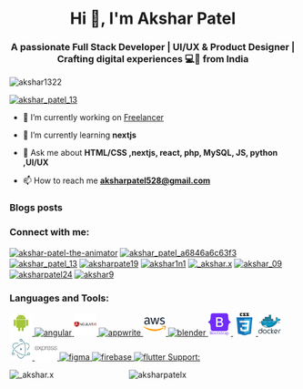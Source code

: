 <h1 align="center">Hi 👋, I'm Akshar Patel</h1>
<h3 align="center">A passionate Full Stack Developer | UI/UX & Product Designer | Crafting digital experiences 💻🎨 from India</h3>

<p align="left"> <img src="https://komarev.com/ghpvc/?username=akshar1322&label=Profile%20views&color=0e75b6&style=flat" alt="akshar1322" /> </p>

<p align="left"> <a href="https://twitter.com/akshar_patel_13" target="blank"><img src="https://img.shields.io/twitter/follow/akshar_patel_13?logo=twitter&style=for-the-badge" alt="akshar_patel_13" /></a> </p>

- 🔭 I’m currently working on [Freelancer ](https://www.fiverr.com/)

- 🌱 I’m currently learning **nextjs**

- 💬 Ask me about **HTML/CSS ,nextjs, react, php, MySQL, JS, python ,UI/UX**

- 📫 How to reach me **aksharpatel528@gmail.com**

### Blogs posts
<!-- BLOG-POST-LIST:START -->
<!-- BLOG-POST-LIST:END -->

<h3 align="left">Connect with me:</h3>
<p align="left">
<a href="https://codepen.io/akshar-patel-the-animator" target="blank"><img align="center" src="https://raw.githubusercontent.com/rahuldkjain/github-profile-readme-generator/master/src/images/icons/Social/codepen.svg" alt="akshar-patel-the-animator" height="30" width="40" /></a>
<a href="https://dev.to/akshar_patel_a6846a6c63f3" target="blank"><img align="center" src="https://raw.githubusercontent.com/rahuldkjain/github-profile-readme-generator/master/src/images/icons/Social/devto.svg" alt="akshar_patel_a6846a6c63f3" height="30" width="40" /></a>
<a href="https://twitter.com/akshar_patel_13" target="blank"><img align="center" src="https://raw.githubusercontent.com/rahuldkjain/github-profile-readme-generator/master/src/images/icons/Social/twitter.svg" alt="akshar_patel_13" height="30" width="40" /></a>
<a href="https://linkedin.com/in/aksharpate19" target="blank"><img align="center" src="https://raw.githubusercontent.com/rahuldkjain/github-profile-readme-generator/master/src/images/icons/Social/linked-in-alt.svg" alt="aksharpate19" height="30" width="40" /></a>
<a href="https://kaggle.com/akshar1n1" target="blank"><img align="center" src="https://raw.githubusercontent.com/rahuldkjain/github-profile-readme-generator/master/src/images/icons/Social/kaggle.svg" alt="akshar1n1" height="30" width="40" /></a>
<a href="https://instagram.com/_akshar.x" target="blank"><img align="center" src="https://raw.githubusercontent.com/rahuldkjain/github-profile-readme-generator/master/src/images/icons/Social/instagram.svg" alt="_akshar.x" height="30" width="40" /></a>
<a href="https://dribbble.com/akshar_09" target="blank"><img align="center" src="https://raw.githubusercontent.com/rahuldkjain/github-profile-readme-generator/master/src/images/icons/Social/dribbble.svg" alt="akshar_09" height="30" width="40" /></a>
<a href="https://www.behance.net/aksharpatel24" target="blank"><img align="center" src="https://raw.githubusercontent.com/rahuldkjain/github-profile-readme-generator/master/src/images/icons/Social/behance.svg" alt="aksharpatel24" height="30" width="40" /></a>
<a href="https://discord.gg/akshar9" target="blank"><img align="center" src="https://raw.githubusercontent.com/rahuldkjain/github-profile-readme-generator/master/src/images/icons/Social/discord.svg" alt="akshar9" height="30" width="40" /></a>
</p>

<h3 align="left">Languages and Tools:</h3>
<p align="left">
  <a href="https://developer.android.com" target="_blank" rel="noreferrer"> <img src="https://raw.githubusercontent.com/devicons/devicon/master/icons/android/android-original-wordmark.svg" alt="android" width="40" height="40"/> </a>
  <a href="https://angular.io" target="_blank" rel="noreferrer"> <img src="https://angular.io/assets/images/logos/angular/angular.svg" alt="angular" width="40" height="40"/> </a>
  <a href="https://angular.io" target="_blank" rel="noreferrer"> <img src="https://raw.githubusercontent.com/devicons/devicon/master/icons/angularjs/angularjs-original-wordmark.svg" alt="angularjs" width="40" height="40"/> </a>
  <a href="https://appwrite.io" target="_blank" rel="noreferrer"> <img src="https://www.vectorlogo.zone/logos/appwriteio/appwriteio-icon.svg" alt="appwrite" width="40" height="40"/> </a>
  <a href="https://aws.amazon.com" target="_blank" rel="noreferrer"> <img src="https://raw.githubusercontent.com/devicons/devicon/master/icons/amazonwebservices/amazonwebservices-original-wordmark.svg" alt="aws" width="40" height="40"/> </a>
  <a href="https://www.blender.org/" target="_blank" rel="noreferrer"> <img src="https://download.blender.org/branding/community/blender_community_badge_white.svg" alt="blender" width="40" height="40"/> </a>
  <a href="https://getbootstrap.com" target="_blank" rel="noreferrer"> <img src="https://raw.githubusercontent.com/devicons/devicon/master/icons/bootstrap/bootstrap-plain-wordmark.svg" alt="bootstrap" width="40" height="40"/> </a>
  <a href="https://www.w3schools.com/css/" target="_blank" rel="noreferrer"> <img src="https://raw.githubusercontent.com/devicons/devicon/master/icons/css3/css3-original-wordmark.svg" alt="css3" width="40" height="40"/> </a>
  <a href="https://www.docker.com/" target="_blank" rel="noreferrer"> <img src="https://raw.githubusercontent.com/devicons/devicon/master/icons/docker/docker-original-wordmark.svg" alt="docker" width="40" height="40"/> </a>
  <a href="https://www.electronjs.org" target="_blank" rel="noreferrer"> <img src="https://raw.githubusercontent.com/devicons/devicon/master/icons/electron/electron-original.svg" alt="electron" width="40" height="40"/> </a>
  <a href="https://expressjs.com" target="_blank" rel="noreferrer"> <img src="https://raw.githubusercontent.com/devicons/devicon/master/icons/express/express-original-wordmark.svg" alt="express" width="40" height="40"/> </a>
  <a href="https://www.figma.com/" target="_blank" rel="noreferrer"> <img src="https://www.vectorlogo.zone/logos/figma/figma-icon.svg" alt="figma" width="40" height="40"/> </a>
  <a href="https://firebase.google.com/" target="_blank" rel="noreferrer"> <img src="https://www.vectorlogo.zone/logos/firebase/firebase-icon.svg" alt="firebase" width="40" height="40"/> </a>
  <a href="https://flutter.dev" target="_blank" rel="noreferrer"> <img src="https://www.vectorlogo.zone/logos/flutterio/flutterio-icon.svg" alt="flutter" width="40" height="40"/> </a>
  <a href="https://cloud

<h3 align="left">Support:</h3>
<p><a href="https://www.buymeacoffee.com/_akshar.x"> <img align="left" src="https://cdn.buymeacoffee.com/buttons/v2/default-yellow.png" height="50" width="210" alt="_akshar.x" /></a><a href="https://ko-fi.com/aksharpatelx"> <img align="left" src="https://cdn.ko-fi.com/cdn/kofi3.png?v=3" height="50" width="210" alt="aksharpatelx" /></a></p><br><br>


